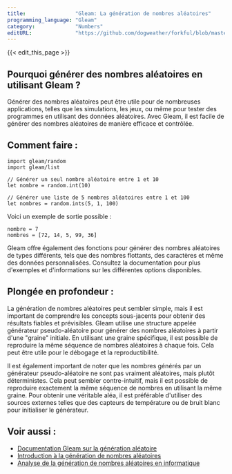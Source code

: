 ```yaml
---
title:                "Gleam: La génération de nombres aléatoires"
programming_language: "Gleam"
category:             "Numbers"
editURL:              "https://github.com/dogweather/forkful/blob/master/content/fr/gleam/generating-random-numbers.md"
---
```


{{< edit_this_page >}}

## Pourquoi générer des nombres aléatoires en utilisant Gleam ?

Générer des nombres aléatoires peut être utile pour de nombreuses applications, telles que les simulations, les jeux, ou même pour tester des programmes en utilisant des données aléatoires. Avec Gleam, il est facile de générer des nombres aléatoires de manière efficace et contrôlée.

## Comment faire :

```Gleam
import gleam/random
import gleam/list

// Générer un seul nombre aléatoire entre 1 et 10
let nombre = random.int(10)

// Générer une liste de 5 nombres aléatoires entre 1 et 100
let nombres = random.ints(5, 1, 100)
```

Voici un exemple de sortie possible :

```
nombre = 7
nombres = [72, 14, 5, 99, 36]
```

Gleam offre également des fonctions pour générer des nombres aléatoires de types différents, tels que des nombres flottants, des caractères et même des données personnalisées. Consultez la documentation pour plus d'exemples et d'informations sur les différentes options disponibles.

## Plongée en profondeur :

La génération de nombres aléatoires peut sembler simple, mais il est important de comprendre les concepts sous-jacents pour obtenir des résultats fiables et prévisibles. Gleam utilise une structure appelée générateur pseudo-aléatoire pour générer des nombres aléatoires à partir d'une "graine" initiale. En utilisant une graine spécifique, il est possible de reproduire la même séquence de nombres aléatoires à chaque fois. Cela peut être utile pour le débogage et la reproductibilité.

Il est également important de noter que les nombres générés par un générateur pseudo-aléatoire ne sont pas vraiment aléatoires, mais plutôt déterministes. Cela peut sembler contre-intuitif, mais il est possible de reproduire exactement la même séquence de nombres en utilisant la même graine. Pour obtenir une véritable aléa, il est préférable d'utiliser des sources externes telles que des capteurs de température ou de bruit blanc pour initialiser le générateur.

## Voir aussi :

- [Documentation Gleam sur la génération aléatoire](https://gleam.run/lib/random)
- [Introduction à la génération de nombres aléatoires](https://www.codementor.io/@alexandarpacius/how-to-generate-random-numbers-programming-re7gut5oh)
- [Analyse de la génération de nombres aléatoires en informatique](https://www.computersciencedegreehub.com/faq/what-is-aleatory-in-computer-science/)